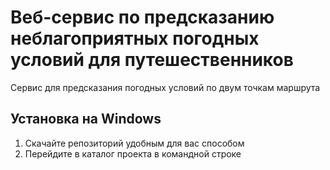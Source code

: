 # Веб-сервис по предсказанию неблагоприятных погодных условий для путешественников

Сервис для предсказания погодных условий по двум точкам маршрута

## Установка на Windows

1. Скачайте репозиторий удобным для вас способом
2. Перейдите в каталог проекта в командной строке 
